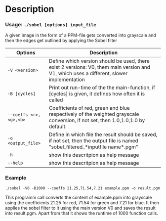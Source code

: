 # Description

### Usage:           `./sobel [options] input_file`


A given image in the form of a PPM-file gets converted into grayscale and then the edges get outlined by applying the Sobel filter




|Options                        |Description                                         |
|-------------------------------|-----------------------------                        |
|`-V <version>`                 |Define which version should be used, there exist 2 versions: V0, them main version and V1, which uses a different, slower implementation                              
|`-B [cycles]`                  |Print out run-time of the the main-function, if [cycles] is given, it defines how often it is called 
|`--coeffs <r>,<g>,<b>`         |Coefficients of red, green and blue respectively of the weighted grayscale conversion, if not set, then 1.0,1.0,1.0 by default.                 |
|`-o <output_file>`             |Define in which file the result should be saved, if not set, then the output file is named "sobel_filtered_\*inputfile name\*.pgm"                                                                                 |
|`-h`                           |show this descritpion as help message         |
|`--help`                       |show this descritpion as help message         |

### Example
`./sobel -V0 -B1000 --coeffs 21.25,71.54,7.21 example.ppm -o result.pgm`

This programm call converts the content of example.ppm into grayscale using the coefficients 21.25 for red, 71.54 for green and 7.21 for blue. It then applies the sobel filter to it using the main version V0 and saves the result into result.pgm. Apart from that it shows the runtime of 1000 function calls.